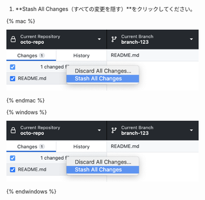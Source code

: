 1. **Stash All Changes（すべての変更を隠す）**をクリックしてください。

  {% mac %}

  ![すべての変更を隠すメニューアイテム](/assets/images/help/desktop/mac-stash-all-changes.png)

  {% endmac %}

  {% windows %}

  ![すべての変更を隠すメニューアイテム](/assets/images/help/desktop/mac-stash-all-changes.png)

  {% endwindows %}
